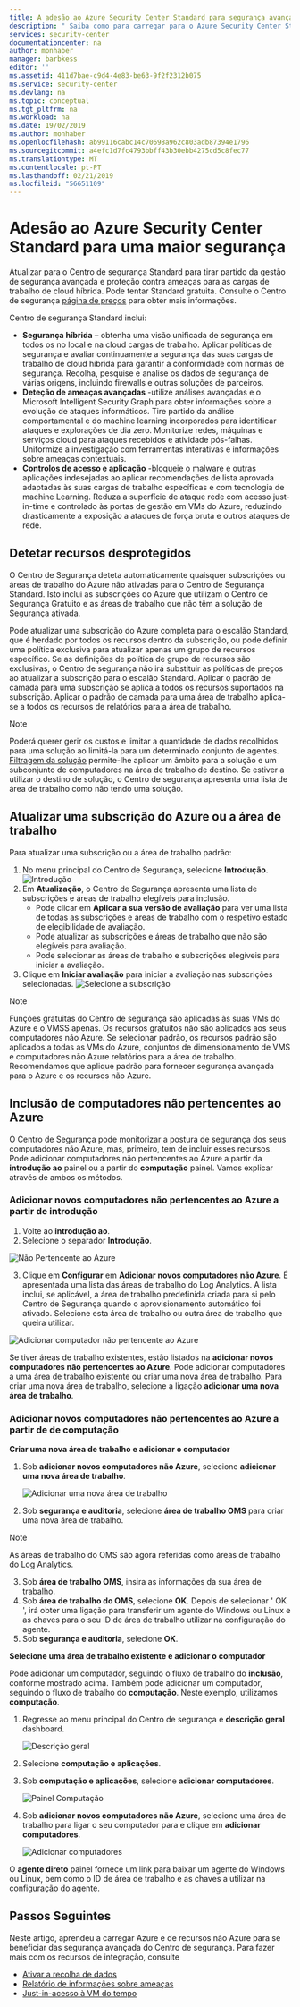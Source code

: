 ```yaml
---
title: A adesão ao Azure Security Center Standard para segurança avançada | Documentos da Microsoft
description: " Saiba como para carregar para o Azure Security Center Standard for enhanced security. "
services: security-center
documentationcenter: na
author: monhaber
manager: barbkess
editor: ''
ms.assetid: 411d7bae-c9d4-4e83-be63-9f2f2312b075
ms.service: security-center
ms.devlang: na
ms.topic: conceptual
ms.tgt_pltfrm: na
ms.workload: na
ms.date: 19/02/2019
ms.author: monhaber
ms.openlocfilehash: ab99116cabc14c70698a962c803adb87394e1796
ms.sourcegitcommit: a4efc1d7fc4793bbff43b30ebb4275cd5c8fec77
ms.translationtype: MT
ms.contentlocale: pt-PT
ms.lasthandoff: 02/21/2019
ms.locfileid: "56651109"
---
```

# <a name="onboarding-to-azure-security-center-standard-for-enhanced-security"></a>Adesão ao Azure Security Center Standard para uma maior segurança
Atualizar para o Centro de segurança Standard para tirar partido da gestão de segurança avançada e proteção contra ameaças para as cargas de trabalho de cloud híbrida.  Pode tentar Standard gratuita. Consulte o Centro de segurança [página de preços](https://azure.microsoft.com/pricing/details/security-center/) para obter mais informações.

Centro de segurança Standard inclui:

- **Segurança híbrida** – obtenha uma visão unificada de segurança em todos os no local e na cloud cargas de trabalho. Aplicar políticas de segurança e avaliar continuamente a segurança das suas cargas de trabalho de cloud híbrida para garantir a conformidade com normas de segurança. Recolha, pesquise e analise os dados de segurança de várias origens, incluindo firewalls e outras soluções de parceiros.
- **Deteção de ameaças avançadas** -utilize análises avançadas e o Microsoft Intelligent Security Graph para obter informações sobre a evolução de ataques informáticos.  Tire partido da análise comportamental e do machine learning incorporados para identificar ataques e explorações de dia zero. Monitorize redes, máquinas e serviços cloud para ataques recebidos e atividade pós-falhas. Uniformize a investigação com ferramentas interativas e informações sobre ameaças contextuais.
- **Controlos de acesso e aplicação** -bloqueie o malware e outras aplicações indesejadas ao aplicar recomendações de lista aprovada adaptadas às suas cargas de trabalho específicas e com tecnologia de machine Learning. Reduza a superfície de ataque rede com acesso just-in-time e controlado às portas de gestão em VMs do Azure, reduzindo drasticamente a exposição a ataques de força bruta e outros ataques de rede.

## <a name="detecting-unprotected-resources"></a>Detetar recursos desprotegidos     
O Centro de Segurança deteta automaticamente quaisquer subscrições ou áreas de trabalho do Azure não ativadas para o Centro de Segurança Standard. Isto inclui as subscrições do Azure que utilizam o Centro de Segurança Gratuito e as áreas de trabalho que não têm a solução de Segurança ativada.

Pode atualizar uma subscrição do Azure completa para o escalão Standard, que é herdado por todos os recursos dentro da subscrição, ou pode definir uma política exclusiva para atualizar apenas um grupo de recursos específico. Se as definições de política de grupo de recursos são exclusivas, o Centro de segurança não irá substituir as políticas de preços ao atualizar a subscrição para o escalão Standard. Aplicar o padrão de camada para uma subscrição se aplica a todos os recursos suportados na subscrição. Aplicar o padrão de camada para uma área de trabalho aplica-se a todos os recursos de relatórios para a área de trabalho.

> [!NOTE]
> Poderá querer gerir os custos e limitar a quantidade de dados recolhidos para uma solução ao limitá-la para um determinado conjunto de agentes. [Filtragem da solução](../operations-management-suite/operations-management-suite-solution-targeting.md) permite-lhe aplicar um âmbito para a solução e um subconjunto de computadores na área de trabalho de destino.  Se estiver a utilizar o destino de solução, o Centro de segurança apresenta uma lista de área de trabalho como não tendo uma solução.
>
>

## <a name="upgrade-an-azure-subscription-or-workspace"></a>Atualizar uma subscrição do Azure ou a área de trabalho
Para atualizar uma subscrição ou a área de trabalho padrão:
1. No menu principal do Centro de Segurança, selecione **Introdução**.
  ![Introdução](./media/security-center-onboarding/get-started.png)
2. Em **Atualização**, o Centro de Segurança apresenta uma lista de subscrições e áreas de trabalho elegíveis para inclusão. 
   - Pode clicar em **Aplicar a sua versão de avaliação** para ver uma lista de todas as subscrições e áreas de trabalho com o respetivo estado de elegibilidade de avaliação.
   -    Pode atualizar as subscrições e áreas de trabalho que não são elegíveis para avaliação.
   -    Pode selecionar as áreas de trabalho e subscrições elegíveis para iniciar a avaliação.
3.  Clique em **Iniciar avaliação** para iniciar a avaliação nas subscrições selecionadas.
  ![Selecione a subscrição](./media/security-center-onboarding/select-subscription.png)


   > [!NOTE]
   > Funções gratuitas do Centro de segurança são aplicadas às suas VMs do Azure e o VMSS apenas. Os recursos gratuitos não são aplicados aos seus computadores não Azure. Se selecionar padrão, os recursos padrão são aplicados a todas as VMs do Azure, conjuntos de dimensionamento de VMS e computadores não Azure relatórios para a área de trabalho. Recomendamos que aplique padrão para fornecer segurança avançada para o Azure e os recursos não Azure.
   >
   >

## <a name="onboard-non-azure-computers"></a>Inclusão de computadores não pertencentes ao Azure
O Centro de Segurança pode monitorizar a postura de segurança dos seus computadores não Azure, mas, primeiro, tem de incluir esses recursos. Pode adicionar computadores não pertencentes ao Azure a partir da **introdução ao** painel ou a partir do **computação** painel. Vamos explicar através de ambos os métodos.

### <a name="add-new-non-azure-computers-from-getting-started"></a>Adicionar novos computadores não pertencentes ao Azure a partir de **introdução**

1. Volte ao **introdução ao**.   
2. Selecione o separador **Introdução**.

  ![Não Pertencente ao Azure](./media/security-center-onboarding/non-azure.png)

3. Clique em **Configurar** em **Adicionar novos computadores não Azure**. É apresentada uma lista das áreas de trabalho do Log Analytics. A lista inclui, se aplicável, a área de trabalho predefinida criada para si pelo Centro de Segurança quando o aprovisionamento automático foi ativado. Selecione esta área de trabalho ou outra área de trabalho que queira utilizar.

  ![Adicionar computador não pertencente ao Azure][7]

Se tiver áreas de trabalho existentes, estão listados na **adicionar novos computadores não pertencentes ao Azure**. Pode adicionar computadores a uma área de trabalho existente ou criar uma nova área de trabalho. Para criar uma nova área de trabalho, selecione a ligação **adicionar uma nova área de trabalho**.

### <a name="add-new-non-azure-computers-from-compute"></a>Adicionar novos computadores não pertencentes ao Azure a partir de **de computação**

**Criar uma nova área de trabalho e adicionar o computador**

1. Sob **adicionar novos computadores não Azure**, selecione **adicionar uma nova área de trabalho**.

   ![Adicionar uma nova área de trabalho][4]

2. Sob **segurança e auditoria**, selecione **área de trabalho OMS** para criar uma nova área de trabalho.
> [!NOTE]
> As áreas de trabalho do OMS são agora referidas como áreas de trabalho do Log Analytics.
3. Sob **área de trabalho OMS**, insira as informações da sua área de trabalho.
4. Sob **área de trabalho do OMS**, selecione **OK**.  Depois de selecionar ' OK ', irá obter uma ligação para transferir um agente do Windows ou Linux e as chaves para o seu ID de área de trabalho utilizar na configuração do agente.
5. Sob **segurança e auditoria**, selecione **OK**.

**Selecione uma área de trabalho existente e adicionar o computador**

Pode adicionar um computador, seguindo o fluxo de trabalho do **inclusão**, conforme mostrado acima. Também pode adicionar um computador, seguindo o fluxo de trabalho do **computação**. Neste exemplo, utilizamos **computação**.

1. Regresse ao menu principal do Centro de segurança e **descrição geral** dashboard.

   ![Descrição geral][5]

2. Selecione **computação e aplicações**.
3. Sob **computação e aplicações**, selecione **adicionar computadores**.

   ![Painel Computação][6]

4. Sob **adicionar novos computadores não Azure**, selecione uma área de trabalho para ligar o seu computador para e clique em **adicionar computadores**.

   ![Adicionar computadores][7]

 O **agente direto** painel fornece um link para baixar um agente do Windows ou Linux, bem como o ID de área de trabalho e as chaves a utilizar na configuração do agente.   

## <a name="next-steps"></a>Passos Seguintes
Neste artigo, aprendeu a carregar Azure e de recursos não Azure para se beneficiar das segurança avançada do Centro de segurança.  Para fazer mais com os recursos de integração, consulte

- [Ativar a recolha de dados](security-center-enable-data-collection.md)
- [Relatório de informações sobre ameaças](security-center-threat-report.md)
- [Just-in-acesso à VM do tempo](security-center-just-in-time.md)

<!--Image references-->
[1]: ./media/security-center-onboarding/onboard.png
[2]: ./media/security-center-onboarding/onboard-subscription.png
[3]: ./media/security-center-onboarding/get-started.png
[4]: ./media/security-center-onboarding/create-workspace.png
[5]: ./media/security-center-onboarding/overview.png
[6]: ./media/security-center-onboarding/compute-blade.png
[7]: ./media/security-center-onboarding/add-computer.png
[8]: ./media/security-center-onboarding/onboard-workspace.png
